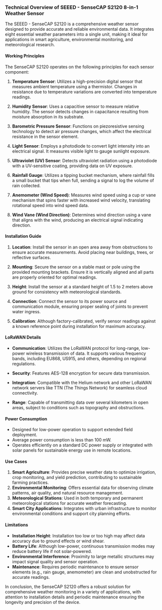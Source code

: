 ### Technical Overview of SEEED - SenseCAP S2120 8-in-1 Weather Sensor

The SEEED - SenseCAP S2120 is a comprehensive weather sensor designed to provide accurate and reliable environmental data. It integrates eight essential weather parameters into a single unit, making it ideal for applications in smart agriculture, environmental monitoring, and meteorological research.

#### Working Principles

The SenseCAP S2120 operates on the following principles for each sensor component:

1. **Temperature Sensor**: Utilizes a high-precision digital sensor that measures ambient temperature using a thermistor. Changes in resistance due to temperature variations are converted into temperature readings.

2. **Humidity Sensor**: Uses a capacitive sensor to measure relative humidity. The sensor detects changes in capacitance resulting from moisture absorption in its substrate.

3. **Barometric Pressure Sensor**: Functions on piezoresistive sensing technology to detect air pressure changes, which affect the electrical resistance in the sensor element.

4. **Light Sensor**: Employs a photodiode to convert light intensity into an electrical signal. It measures visible light to gauge sunlight exposure.

5. **Ultraviolet (UV) Sensor**: Detects ultraviolet radiation using a photodiode with a UV-sensitive coating, providing data on UV exposure.

6. **Rainfall Gauge**: Utilizes a tipping bucket mechanism, where rainfall fills a small bucket that tips when full, sending a signal to log the volume of rain collected.

7. **Anemometer (Wind Speed)**: Measures wind speed using a cup or vane mechanism that spins faster with increased wind velocity, translating rotational speed into wind speed data.

8. **Wind Vane (Wind Direction)**: Determines wind direction using a vane that aligns with the wind, producing an electrical signal indicating direction.

#### Installation Guide

1. **Location**: Install the sensor in an open area away from obstructions to ensure accurate measurements. Avoid placing near buildings, trees, or reflective surfaces.

2. **Mounting**: Secure the sensor on a stable mast or pole using the provided mounting brackets. Ensure it is vertically aligned and all parts are properly oriented for optimal readings.

3. **Height**: Install the sensor at a standard height of 1.5 to 2 meters above ground for consistency with meteorological standards.

4. **Connection**: Connect the sensor to its power source and communication module, ensuring proper sealing of joints to prevent water ingress.

5. **Calibration**: Although factory-calibrated, verify sensor readings against a known reference point during installation for maximum accuracy.

#### LoRaWAN Details

- **Communication**: Utilizes the LoRaWAN protocol for long-range, low-power wireless transmission of data. It supports various frequency bands, including EU868, US915, and others, depending on regional regulations.
  
- **Security**: Features AES-128 encryption for secure data transmission.

- **Integration**: Compatible with the Helium network and other LoRaWAN network servers like TTN (The Things Network) for seamless cloud connectivity.

- **Range**: Capable of transmitting data over several kilometers in open areas, subject to conditions such as topography and obstructions.

#### Power Consumption

- Designed for low-power operation to support extended field deployment.
- Average power consumption is less than 100 mW.
- Operates efficiently on a standard DC power supply or integrated with solar panels for sustainable energy use in remote locations.

#### Use Cases

1. **Smart Agriculture**: Provides precise weather data to optimize irrigation, crop monitoring, and yield prediction, contributing to sustainable farming practices.
2. **Environmental Monitoring**: Offers essential data for observing climate patterns, air quality, and natural resource management.
3. **Meteorological Stations**: Used in both temporary and permanent meteorological stations for accurate weather forecasting.
4. **Smart City Applications**: Integrates with urban infrastructure to monitor environmental conditions and support city planning efforts.

#### Limitations

- **Installation Height**: Installation too low or too high may affect data accuracy due to ground effects or wind shear.
- **Battery Life**: Although low-power, continuous transmission modes may reduce battery life if not solar-powered.
- **Environmental Interference**: Proximity to large metallic structures may impact signal quality and sensor operation.
- **Maintenance**: Requires periodic maintenance to ensure sensor elements (e.g., rain gauge, anemometer) are clean and unobstructed for accurate readings.
  
In conclusion, the SenseCAP S2120 offers a robust solution for comprehensive weather monitoring in a variety of applications, with attention to installation details and periodic maintenance ensuring the longevity and precision of the device.